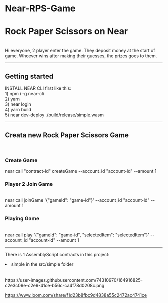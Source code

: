 # Near-RPS-Game
<h1>Rock Paper Scissors on Near </h1> </br>
Hi everyone,
2 player enter the game. They deposit money at the start of game. Whoever wins after making their guesses, the prizes goes to them.
</br>
<hr>
<h2>Getting started</h2>
INSTALL NEAR CLI first like this: </br>
1) npm i -g near-cli </br>
2) yarn </br>
3) near login </br>
4) yarn build </br>
5) near dev-deploy ./build/release/simple.wasm </br>
<hr>

<h2>Creata new Rock Paper Scissors Game </h2>
</br>
<h3> Create Game </h3>
near call "contract-id" createGame --account_id "account-id" --amount 1
  </br>
<h3>Player 2 Join Game </h3> </br>
near call <contract-id> joinGame '{"gameId": "game-id"}' --account_id "account-id" --amount 1
  </br>
<h3>Playing Game  </h3> </br>
near call <contract-id> play '{"gameId": "game-id", "selectedItem": "selectedItem"}' --account_id "account-id" --amount 1
  <hr>
  
  There is 1 AssemblyScript contracts in this project:

  <li>simple in the src/simple folder</li>
  </br>
  </br>
https://user-images.githubusercontent.com/74310970/164916825-c2e3c09e-c2e9-41ce-b56c-ca4f78d0208c.png

</br>
  
  https://www.loom.com/share/f1d23b8fbc9d4838a55c2472ac4741ce



